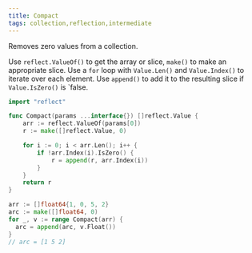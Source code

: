 ```yaml
---
title: Compact
tags: collection,reflection,intermediate
---
```


Removes zero values from a collection.

Use `reflect.ValueOf()` to get the array or slice, `make()` to make an appropriate slice.
Use a `for` loop with `Value.Len()` and `Value.Index()` to iterate over each element.
Use `append()` to add it to the resulting slice if `Value.IsZero()` is `false.

```go
import "reflect"

func Compact(params ...interface{}) []reflect.Value {
	arr := reflect.ValueOf(params[0])
	r := make([]reflect.Value, 0)

	for i := 0; i < arr.Len(); i++ {
		if !arr.Index(i).IsZero() {
			r = append(r, arr.Index(i))
		}
	}
	return r
}
```

```go
arr := []float64{1, 0, 5, 2}
arc := make([]float64, 0)
for _, v := range Compact(arr) {
  arc = append(arc, v.Float())
}
// arc = [1 5 2]
```
